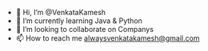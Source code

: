 - 👋 Hi, I’m @VenkataKamesh
- 🌱 I’m currently learning Java & Python
- 💞️ I’m looking to collaborate on Companys
- 📫 How to reach me alwaysvenkatakamesh@gmail.com

<!---
AlwaysVenkataKamesh/AlwaysVenkataKamesh is a ✨ special ✨ repository because its `README.md` (this file) appears on your GitHub profile.
You can click the Preview link to take a look at your changes.
--->
